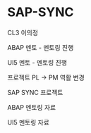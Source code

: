 # SAP-SYNC

CL3 이의정

ABAP 멘토 - 멘토링 진행

UI5 멘토 - 멘토링 진행

프로젝트 PL -> PM 역활 변경


SAP SYNC 프로젝트 

ABAP 멘토링 자료

UI5 멘토링 자료

